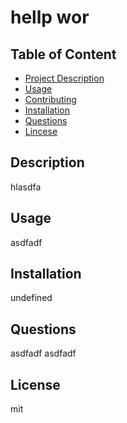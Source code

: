 

# hellp wor
    
## Table of Content
- [Project Description](#Description)
- [Usage](#Usage)
- [Contributing](#Contributing)
- [Installation](#Installation)
- [Questions](#Questions)
- [Lincese](#License)

## Description
hlasdfa

## Usage
asdfadf

## Installation 
undefined

## Questions
asdfadf
asdfadf

## License
mit
    